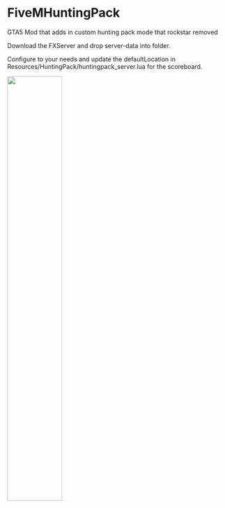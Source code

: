 # FiveMHuntingPack
GTA5 Mod that adds in custom hunting pack mode that rockstar removed

Download the FXServer and drop server-data into folder. 

Configure to your needs and update the defaultLocation in Resources/HuntingPack/huntingpack_server.lua for the scoreboard.

[<img src="https://img.youtube.com/vi/zTjL0jPD590/maxresdefault.jpg" width="50%">](https://www.youtube.com/watch?v=zTjL0jPD590)

